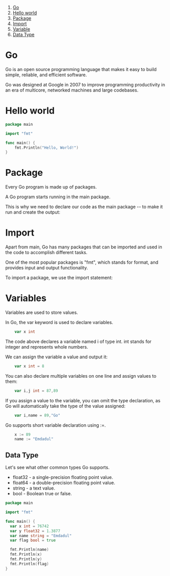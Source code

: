 1. [Go](#go)
2. [Hello world](#hello-world)
3. [Package](#package)
4. [Import](#import)
5. [Variable](#variables)
6. [Data Type](#data-type)

# Go
Go is an open source programming language that makes it easy to build simple, reliable, and efficient software.

Go was designed at Google in 2007 to improve programming productivity in an era of multicore, networked machines and large codebases.



# Hello world
```Go
package main

import "fmt"

func main() {
    fmt.Println("Hello, World!")
} 
```
# Package 
Every Go program is made up of packages.

A Go program starts running in the main package.

This is why we need to declare our code as the main package -- to make it run and create the output:


# Import 
Apart from main, Go has many packages that can be imported and used in the code to accomplish different tasks.

One of the most popular packages is "fmt", which stands for format, and provides input and output functionality.

To import a package, we use the import statement:


# Variables

Variables are used to store values.

In Go, the var keyword is used to declare variables.

```Go
	var x int
```
The code above declares a variable named i of type int.
int stands for integer and represents whole numbers.

We can assign the variable a value and output it:

```Go
	var x int = 8
```
You can also declare multiple variables on one line and assign values to them:

```Go
	var i,j int = 87,89
```
If you assign a value to the variable, you can omit the type declaration, as Go will automatically take the type of the value assigned:

```Go
	var i,name = 89,"Go"
```
Go supports short variable declaration using :=.

```Go
	x := 89
	name := "Emdadul"
```


## Data Type ##

Let's see what other common types Go supports.
- float32 - a single-precision floating point value.
- float64 - a double-precision floating point value.
- string - a text value.
- bool - Boolean true or false.

```Go
package main

import "fmt"

func main() {
  var x int = 76742
  var y float32 = 1.3877
  var name string = "Emdadul"
  var flag bool = true

  fmt.Println(name)
  fmt.Println(x)
  fmt.Println(y)
  fmt.Println(flag)
}
```

